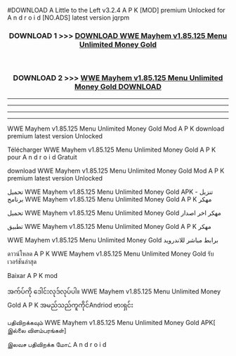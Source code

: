 #DOWNLOAD A Little to the Left v3.2.4 A P K [MOD] premium Unlocked for A n d r o i d [NO.ADS] latest version jqrpm 



<div align="center">

<h3>DOWNLOAD 1 >>> <a href="https://downloadmod1.web.app/?judul=WWE Mayhem v1.85.125 Menu Unlimited Money Gold ">DOWNLOAD WWE Mayhem v1.85.125 Menu Unlimited Money Gold </a></h3><br>

<h3>DOWNLOAD 2 >>> <a href="https://downloadmod1.web.app/?judul=WWE Mayhem v1.85.125 Menu Unlimited Money Gold ">WWE Mayhem v1.85.125 Menu Unlimited Money Gold  DOWNLOAD </a></h3>

</div>


----------------------------------------------------------

----------------------------------------------------------

----------------------------------------------------------

----------------------------------------------------------


WWE Mayhem v1.85.125 Menu Unlimited Money Gold  Mod A P K download premium latest version Unlocked

Télécharger WWE Mayhem v1.85.125 Menu Unlimited Money Gold  A P K pour A n d r o i d Gratuit

download WWE Mayhem v1.85.125 Menu Unlimited Money Gold  Mod A P K premium latest version Unlocked

تحميل WWE Mayhem v1.85.125 Menu Unlimited Money Gold  APK - تنزيل برنامج WWE Mayhem v1.85.125 Menu Unlimited Money Gold  A P K مهكر

تحميل WWE Mayhem v1.85.125 Menu Unlimited Money Gold  مهكر اخر اصدار

تطبيق WWE Mayhem v1.85.125 Menu Unlimited Money Gold  A P K مهكر

WWE Mayhem v1.85.125 Menu Unlimited Money Gold  برابط مباشر للاندرويد

ดาวน์โหลด A P K WWE Mayhem v1.85.125 Menu Unlimited Money Gold  รับเวอร์ชันล่าสุด

Baixar A P K mod

အက်ပ်ကို ဒေါင်းလုဒ်လုပ်ပါ။ WWE Mayhem v1.85.125 Menu Unlimited Money Gold  A P K အမည်သည်ကူကိုင်Andriod ဗားရှင်း

பதிவிறக்கவும் WWE Mayhem v1.85.125 Menu Unlimited Money Gold  APK[ இல்லை விளம்பரங்கள்] 
 
இலவச பதிவிறக்க மோட் A n d r o i d



